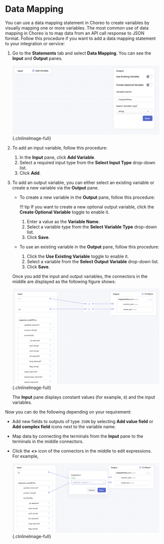 # Data Mapping

You can use a data mapping statement in Choreo to create variables by visually mapping one or more variables.  The most common use of data mapping in Choreo is to map data from an API call response to JSON format. 
Follow this procedure if you want to add a data mapping statement to your integration or service:

1. Go to the **Statements** tab and select **Data Mapping**. You can see the **Input** and **Output** panes.

     ![Data mapping input output windows](../assets/img/references/datamapping/input-output-windows.png){.cInlineImage-full}
   
2. To add an input variable, follow this procedure:

    1. In the **Input** pane, click **Add Variable**.
    2. Select a required input type from the **Select Input Type** drop-down list.
    3. Click **Add**.

3. To add an output variable, you can either select an existing variable or create a new variable via the **Output** pane. 

    - To create a new variable in the **Output** pane, follow this procedure: 

        !!! tip
            If you want to create a new optional output variable, click the **Create Optional Variable** toggle to enable it.
            
         1. Enter a value as the **Variable Name**.
         2. Select a variable type from the **Select Variable Type** drop-down list.
         3. Click **Save**.

    - To use an existing variable in the **Output** pane, follow this procedure:         
         1. Click the **Use Existing Variable** toggle to enable it.
         2. Select a variable from the **Select Output Variable** drop-down list.
         3. Click **Save**.
  

   Once you add the input and output variables, the connectors in the middle are displayed as the following figure shows:

   ![Data mapping connections](../assets/img/references/datamapping/data-mapping-connections.png){.cInlineImage-full}
   
   The **Input** pane displays constant values (for example, `0`) and the input variables.
 
Now you can do the following depending on your requirement:

- Add new fields to outputs of type `JSON` by selecting **Add value field** or **Add complex field** icons next to the variable name.

- Map data by connecting the terminals from the **Input** pane to the terminals in the middle connectors. 

- Click the **<>** icon of the connectors in the middle to edit expressions. For example,

     ![Data mapping update expressions](../assets/img/references/datamapping/update-expressions.png){.cInlineImage-full}
 
